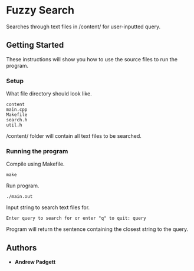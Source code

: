 # Fuzzy Search

Searches through text files in /content/ for user-inputted query.

## Getting Started

These instructions will show you how to use the source files to run the program.

### Setup

What file directory should look like.

```
content
main.cpp
Makefile
search.h
util.h
```
/content/ folder will contain all text files to be searched.

### Running the program

Compile using Makefile.

```
make
```
Run program.

```
./main.out
```
Input string to search text files for.

```
Enter query to search for or enter "q" to quit: query
```
Program will return the sentence containing the closest string to the query.

## Authors

* **Andrew Padgett**
